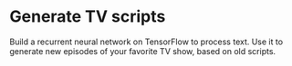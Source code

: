 # Generate TV scripts

Build a recurrent neural network on TensorFlow to process text. Use it to generate new episodes of your favorite TV show, based on old scripts.
